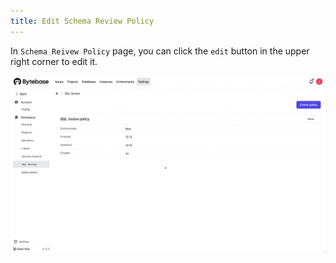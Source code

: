 ```yaml
---
title: Edit Schema Review Policy
---
```


In `Schema Reivew Policy` page, you can click the `edit` button in the upper right corner to edit it.

![schema-review-edit](/static/docs/schema-review-edit.gif)
